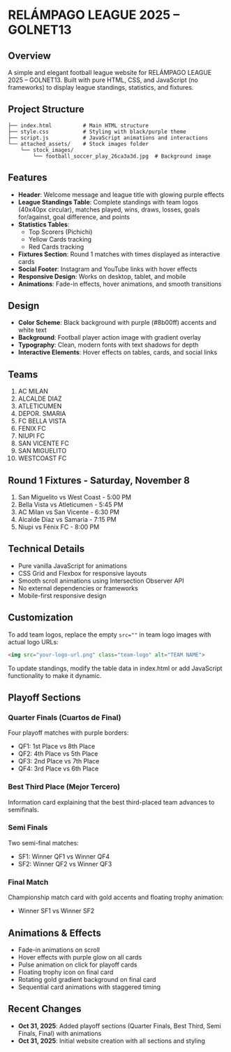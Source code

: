 # RELÁMPAGO LEAGUE 2025 – GOLNET13

## Overview
A simple and elegant football league website for RELÁMPAGO LEAGUE 2025 – GOLNET13. Built with pure HTML, CSS, and JavaScript (no frameworks) to display league standings, statistics, and fixtures.

## Project Structure
```
├── index.html          # Main HTML structure
├── style.css           # Styling with black/purple theme
├── script.js           # JavaScript animations and interactions
└── attached_assets/    # Stock images folder
    └── stock_images/
        └── football_soccer_play_26ca3a3d.jpg  # Background image
```

## Features
- **Header**: Welcome message and league title with glowing purple effects
- **League Standings Table**: Complete standings with team logos (40x40px circular), matches played, wins, draws, losses, goals for/against, goal difference, and points
- **Statistics Tables**: 
  - Top Scorers (Pichichi)
  - Yellow Cards tracking
  - Red Cards tracking
- **Fixtures Section**: Round 1 matches with times displayed as interactive cards
- **Social Footer**: Instagram and YouTube links with hover effects
- **Responsive Design**: Works on desktop, tablet, and mobile
- **Animations**: Fade-in effects, hover animations, and smooth transitions

## Design
- **Color Scheme**: Black background with purple (#8b00ff) accents and white text
- **Background**: Football player action image with gradient overlay
- **Typography**: Clean, modern fonts with text shadows for depth
- **Interactive Elements**: Hover effects on tables, cards, and social links

## Teams
1. AC MILAN
2. ALCALDE DIAZ
3. ATLETICUMEN
4. DEPOR. SMARIA
5. FC BELLA VISTA
6. FENIX FC
7. NIUPI FC
8. SAN VICENTE FC
9. SAN MIGUELITO
10. WESTCOAST FC

## Round 1 Fixtures - Saturday, November 8
1. San Miguelito vs West Coast - 5:00 PM
2. Bella Vista vs Atleticumen - 5:45 PM
3. AC Milan vs San Vicente - 6:30 PM
4. Alcalde Díaz vs Samaria - 7:15 PM
5. Niupi vs Fénix FC - 8:00 PM

## Technical Details
- Pure vanilla JavaScript for animations
- CSS Grid and Flexbox for responsive layouts
- Smooth scroll animations using Intersection Observer API
- No external dependencies or frameworks
- Mobile-first responsive design

## Customization
To add team logos, replace the empty `src=""` in team logo images with actual logo URLs:
```html
<img src="your-logo-url.png" class="team-logo" alt="TEAM NAME">
```

To update standings, modify the table data in index.html or add JavaScript functionality to make it dynamic.

## Playoff Sections

### Quarter Finals (Cuartos de Final)
Four playoff matches with purple borders:
- QF1: 1st Place vs 8th Place
- QF2: 4th Place vs 5th Place
- QF3: 2nd Place vs 7th Place
- QF4: 3rd Place vs 6th Place

### Best Third Place (Mejor Tercero)
Information card explaining that the best third-placed team advances to semifinals.

### Semi Finals
Two semi-final matches:
- SF1: Winner QF1 vs Winner QF4
- SF2: Winner QF2 vs Winner QF3

### Final Match
Championship match card with gold accents and floating trophy animation:
- Winner SF1 vs Winner SF2

## Animations & Effects
- Fade-in animations on scroll
- Hover effects with purple glow on all cards
- Pulse animation on click for playoff cards
- Floating trophy icon on final card
- Rotating gold gradient background on final card
- Sequential card animations with staggered timing

## Recent Changes
- **Oct 31, 2025**: Added playoff sections (Quarter Finals, Best Third, Semi Finals, Final) with animations
- **Oct 31, 2025**: Initial website creation with all sections and styling
